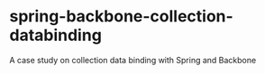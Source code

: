 # spring-backbone-collection-databinding
A case study on collection data binding with Spring and Backbone
